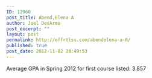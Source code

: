 ```yaml
---
ID: 12060
post_title: Abend,Elena A
author: Joel DesArmo
post_excerpt: ""
layout: post
permalink: http://effrtlss.com/abendelena-a-6/
published: true
post_date: 2012-11-02 20:49:53
---
```

<p>Average GPA in Spring 2012 for first course listed: 3.857</p>